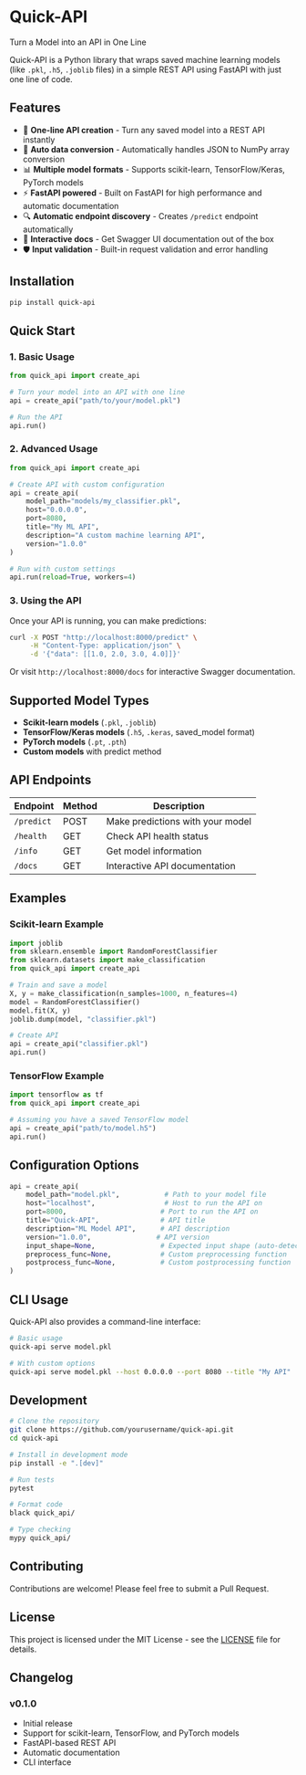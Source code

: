 # Quick-API

Turn a Model into an API in One Line

Quick-API is a Python library that wraps saved machine learning models (like `.pkl`, `.h5`, `.joblib` files) in a simple REST API using FastAPI with just one line of code.

## Features

- 🚀 **One-line API creation** - Turn any saved model into a REST API instantly
- 🔄 **Auto data conversion** - Automatically handles JSON to NumPy array conversion
- 📊 **Multiple model formats** - Supports scikit-learn, TensorFlow/Keras, PyTorch models
- ⚡ **FastAPI powered** - Built on FastAPI for high performance and automatic documentation
- 🔍 **Automatic endpoint discovery** - Creates `/predict` endpoint automatically
- 📝 **Interactive docs** - Get Swagger UI documentation out of the box
- 🛡️ **Input validation** - Built-in request validation and error handling

## Installation

```bash
pip install quick-api
```

## Quick Start

### 1. Basic Usage

```python
from quick_api import create_api

# Turn your model into an API with one line
api = create_api("path/to/your/model.pkl")

# Run the API
api.run()
```

### 2. Advanced Usage

```python
from quick_api import create_api

# Create API with custom configuration
api = create_api(
    model_path="models/my_classifier.pkl",
    host="0.0.0.0",
    port=8080,
    title="My ML API",
    description="A custom machine learning API",
    version="1.0.0"
)

# Run with custom settings
api.run(reload=True, workers=4)
```

### 3. Using the API

Once your API is running, you can make predictions:

```bash
curl -X POST "http://localhost:8000/predict" \
     -H "Content-Type: application/json" \
     -d '{"data": [[1.0, 2.0, 3.0, 4.0]]}'
```

Or visit `http://localhost:8000/docs` for interactive Swagger documentation.

## Supported Model Types

- **Scikit-learn models** (`.pkl`, `.joblib`)
- **TensorFlow/Keras models** (`.h5`, `.keras`, saved_model format)
- **PyTorch models** (`.pt`, `.pth`)
- **Custom models** with predict method

## API Endpoints

| Endpoint | Method | Description |
|----------|--------|-------------|
| `/predict` | POST | Make predictions with your model |
| `/health` | GET | Check API health status |
| `/info` | GET | Get model information |
| `/docs` | GET | Interactive API documentation |

## Examples

### Scikit-learn Example

```python
import joblib
from sklearn.ensemble import RandomForestClassifier
from sklearn.datasets import make_classification
from quick_api import create_api

# Train and save a model
X, y = make_classification(n_samples=1000, n_features=4)
model = RandomForestClassifier()
model.fit(X, y)
joblib.dump(model, "classifier.pkl")

# Create API
api = create_api("classifier.pkl")
api.run()
```

### TensorFlow Example

```python
import tensorflow as tf
from quick_api import create_api

# Assuming you have a saved TensorFlow model
api = create_api("path/to/model.h5")
api.run()
```

## Configuration Options

```python
api = create_api(
    model_path="model.pkl",           # Path to your model file
    host="localhost",                 # Host to run the API on
    port=8000,                       # Port to run the API on
    title="Quick-API",               # API title
    description="ML Model API",      # API description
    version="1.0.0",                # API version
    input_shape=None,                # Expected input shape (auto-detected)
    preprocess_func=None,            # Custom preprocessing function
    postprocess_func=None,           # Custom postprocessing function
)
```

## CLI Usage

Quick-API also provides a command-line interface:

```bash
# Basic usage
quick-api serve model.pkl

# With custom options
quick-api serve model.pkl --host 0.0.0.0 --port 8080 --title "My API"
```

## Development

```bash
# Clone the repository
git clone https://github.com/yourusername/quick-api.git
cd quick-api

# Install in development mode
pip install -e ".[dev]"

# Run tests
pytest

# Format code
black quick_api/

# Type checking
mypy quick_api/
```

## Contributing

Contributions are welcome! Please feel free to submit a Pull Request.

## License

This project is licensed under the MIT License - see the [LICENSE](LICENSE) file for details.

## Changelog

### v0.1.0
- Initial release
- Support for scikit-learn, TensorFlow, and PyTorch models
- FastAPI-based REST API
- Automatic documentation
- CLI interface
